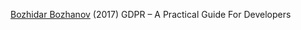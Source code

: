 
[Bozhidar Bozhanov](https://techblog.bozho.net/gdpr-practical-guide-developers/)
(2017) GDPR – A Practical Guide For Developers
